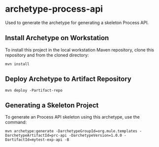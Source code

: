 # archetype-process-api

Used to generate the archetype for generating a skeleton Process API.

## Install Archetype on Workstation
To install this project in the local workstation Maven repository, clone this repository and from the cloned directory:

```
mvn install
```
## Deploy Archetype to Artifact Repository

```
mvn deploy -Partifact-repo
```

## Generating a Skeleton Project

To generate an Process API skeleton using this archetype, use the command:

```
mvn archetype:generate -DarchetypeGroupId=org.mule.templates -DarchetypeArtifactId=prc-api -DarchetypeVersion=1.0.0 -DartifactId=mytest-exp-api -B
```
